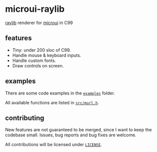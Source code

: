 # microui-raylib

[raylib][raylib] renderer for [microui][microui] in C99

## features

- Tiny: under 200 sloc of C99.
- Handle mouse & keyboard inputs.
- Handle custom fonts.
- Draw controls on screen.

## examples

There are some code examples in the [`examples`](examples) folder.

All available functions are listed in [`src/murl.h`](src/murl.h).

## contributing

New features are not guaranteed to be merged, since I want to keep the
codebase small. Issues, bug reports and bug fixes are welcome.

All contributions will be licensed under [`LICENSE`](LICENSE).

[microui]: https://github.com/rxi/microui
[raylib]: https://www.raylib.com
